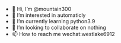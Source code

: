 - 👋 Hi, I’m @mountain300
- 👀 I’m interested in automaticly
- 🌱 I’m currently learning python3.9
- 💞️ I’m looking to collaborate on nothing
- 📫 How to reach me wechat:westlake6912

<!---
mountain300/mountain300 is a ✨ special ✨ repository because its `README.md` (this file) appears on your GitHub profile.
You can click the Preview link to take a look at your changes.
--->
